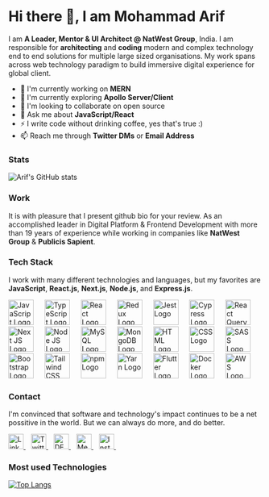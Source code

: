 <!--
**mdarif/mdarif** is a ✨ _special_ ✨ repository because its `README.md` (this file) appears on your GitHub profile.

Here are some ideas to get you started:

- 🔭 I’m currently working on ...
- 🌱 I’m currently learning ...
- 👯 I’m looking to collaborate on ...
- 🤔 I’m looking for help with ...
- 💬 Ask me about ...
- 📫 How to reach me: ...
- 😄 Pronouns: ...
- ⚡ Fun fact: ...
-->

# Hi there 👋, I am Mohammad Arif

I am **A Leader, Mentor & UI Architect @ NatWest Group**, India. I am responsible for **architecting** and **coding** modern and complex technology end to end solutions for multiple large sized organisations. My work spans across web technology paradigm to build immersive digital experience for global client.

- 🔭 I'm currently working on **MERN**
- 🌱 I'm currently exploring **Apollo Server/Client**
- 👯 I'm looking to collaborate on open source
- 💬 Ask me about **JavaScript/React**
- ⚡ I write code without drinking coffee, yes that's true :)
- 📫 Reach me through **Twitter DMs** or **Email Address**


### Stats
![Arif's GitHub stats](https://github-readme-stats.vercel.app/api/?username=mdarif&show_icons=true&title_color=fff&icon_color=79ff97&text_color=9f9f9f&bg_color=151515)

### Work
It is with pleasure that I present github bio for your review. As an accomplished leader in Digital Platform & Frontend Development with more than 19 years of experience while working in companies like **NatWest Group** & **Publicis Sapient**.


### Tech Stack
 
I work with many different technologies and languages, but my favorites are **JavaScript**, **React.js**, **Next.js**, **Node.js**, and **Express.js**.

<img src="https://cdn.worldvectorlogo.com/logos/logo-javascript.svg" title="JavaScript" alt="JavaScript Logo" width="50" /> &emsp;
<img src="https://cdn.worldvectorlogo.com/logos/typescript.svg" title="TypeScript" alt="TypeScript Logo" width="50" /> &emsp;
<img src="https://cdn.worldvectorlogo.com/logos/react-2.svg" title="React JS" alt="React Logo" width="50" /> &emsp;
<img src="https://cdn.worldvectorlogo.com/logos/redux.svg" title="Redux" alt="Redux Logo" width="50" /> &emsp;
<img src="https://symbols.getvecta.com/stencil_85/20_jest-icon.aff64ab210.svg" title="Jest" alt="Jest Logo" width="50" /> &emsp;
<img src="https://raw.githubusercontent.com/simple-icons/simple-icons/6e46ec1fc23b60c8fd0d2f2ff46db82e16dbd75f/icons/cypress.svg" title="Cypress" alt="Cypress Logo" width="50" /> &emsp;
<img src="https://react-query-v2.tanstack.com/_next/static/images/emblem-light-628080660fddb35787ff6c77e97ca43e.svg" alt="React Query" width="50" /> &emsp;
<img src="https://cdn.worldvectorlogo.com/logos/next-js.svg" title="Next JS" alt="Next JS Logo" width="50"/> &emsp;
<img src="https://cdn.worldvectorlogo.com/logos/nodejs-1.svg" title="Node JS" alt="Node JS Logo" width="50"/> &emsp;
<img src="https://cdn.worldvectorlogo.com/logos/mysql-6.svg" title="MySQL" alt="MySQL Logo" width="50"/> &emsp;
<img src="https://cdn.worldvectorlogo.com/logos/mongodb-icon-1.svg" title="MongoDB" alt="MongoDB Logo" width="50"/> &emsp;
<img src="https://cdn.worldvectorlogo.com/logos/html-1.svg" title="HTML" alt="HTML Logo" width="50" /> &emsp;
<img src="https://cdn.worldvectorlogo.com/logos/css-3.svg" title="CSS" alt="CSS Logo" width="50" /> &emsp;
<img src="https://cdn.worldvectorlogo.com/logos/sass-1.svg" title="SASS" alt="SASS Logo" width="50" /> &emsp;
<img src="https://cdn.worldvectorlogo.com/logos/bootstrap-5-1.svg" title="Bootstrap" alt="Bootstrap Logo" width="50" /> &emsp;
<img src="https://cdn.worldvectorlogo.com/logos/tailwind-css-2.svg" title="Tailwind CSS" alt="Tailwind CSS Logo" width="50" /> &emsp;
<img src="https://cdn.worldvectorlogo.com/logos/npm.svg" title="npm" alt="npm Logo" width="50"/> &emsp;
<img src="https://cdn.worldvectorlogo.com/logos/yarn.svg" title="Yarn" alt="Yarn Logo" width="50"/> &emsp;
<img src="https://cdn.worldvectorlogo.com/logos/flutter.svg" title="Flutter" alt="Flutter Logo" width="50"/> &emsp;
<img src="https://cdn.worldvectorlogo.com/logos/docker.svg" title="Docker" alt="Docker Logo" width="50"/> &emsp;
<img src="https://cdn.worldvectorlogo.com/logos/aws-2.svg" title="AWS" alt="AWS Logo" width="50"/> &emsp;

### Contact
I'm convinced that software and technology's impact continues to be a net possitive in the world. But we can always do more, and do better.

<a href="https://www.linkedin.com/in/mohdarif">
  <img src="https://cdn.worldvectorlogo.com/logos/linkedin-icon-2.svg" title="LinkedIn" alt="Linkedin Account" width="30" />
</a> &ensp;
<a href="https://twitter.com/arif_iq">
  <img src="https://cdn.worldvectorlogo.com/logos/twitter-3.svg" title="Twitter" alt="Twitter Account" width="30" />
</a> &ensp;
<a href="https://dev.to/mdarif">
  <img src="https://cdn.worldvectorlogo.com/logos/devto.svg" title="Dev to" alt="DEV to Blog" width="30" />
</a> &ensp;
<a href="https://md-arif.medium.com">
  <img src="https://cdn.worldvectorlogo.com/logos/monogram-medium.svg" title="Medium" alt="Medium Blog" width="30" />
</a> &ensp;
<a href="https://www.instagram.com/arif_iq">
  <img src="https://cdn.worldvectorlogo.com/logos/instagram-5.svg" title="Instagram" alt="Instagram Account" width="30" />
</a> &ensp;

### Most used Technologies 
 
[![Top Langs](https://github-readme-stats.vercel.app/api/top-langs/?username=mdarif&layout=compact&langs_count=7)](https://github.com/mdarif/github-readme-stats)
